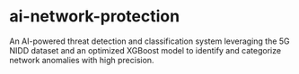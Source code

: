 # ai-network-protection
An AI-powered threat detection and classification system leveraging the 5G NIDD dataset and an optimized XGBoost model to identify and categorize network anomalies with high precision.
